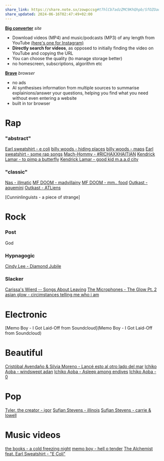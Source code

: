 ```yaml
---
share_link: https://share.note.sx/zowpccsg#t7hlCb7adzZMC9KhQhpb/SfOZOaqYCPzQjFEP9Lwyok
share_updated: 2024-06-16T02:47:49+02:00
---
```

[**Big converter**](https://bigconv.com/v254/) *site*

- Download videos (MP4) and music/podcasts (MP3) of any length from YouTube [(here's one for Instagram)](https://www.save-free.com/video-downloader/)
- **Directly search for videos**, as opposed to initially finding the video on YouTube and copying the URL
- You can choose the quality (to manage storage better)
- no homescreen, subscriptions, algorithm etc

[**Brave**](https://brave.com/) *browser*

- no ads
- AI synthesises information from multiple sources to summarise explainions/answer your questions, helping you find what you need without even entering a website
- built in tor browser


# Rap
### "abstract"

[Earl sweatshirt - e coli](https://www.youtube.com/watch?v=OD7CJV9jKnA)
[billy woods - hiding places](https://www.youtube.com/watch?v=H9kZyzlEhtM)
[billy woods - maps](https://www.youtube.com/watch?v=prX3U-h6eP0)
[Earl sweatshirt - some rap songs](https://www.youtube.com/watch?v=SrcY1UsxtIk)
[Mach-Hommy - #RICHAXXHAITIAN](https://www.youtube.com/watch?v=MbuKbY3ch8I&t=625s)
[Kendrick Lamar - to pimp a butterfly](https://www.youtube.com/watch?v=7djdvzRcXmY)
[Kendrick Lamar - good kid m.a.a.d city](https://www.youtube.com/watch?v=qyHoIvYT9f0)


### "classic"


[Nas - illmatic](https://www.youtube.com/watch?v=S5L8LEyAcL4)
[MF DOOM - madvillainy](https://www.youtube.com/watch?v=WffJfQPp7kE)
[MF DOOM - mm.. food](https://www.youtube.com/watch?v=FbpEnkDQnhk)
[Outkast - aquemini](https://www.youtube.com/watch?v=weLYi9stshY)
[Outkast - ATLiens](https://www.youtube.com/watch?v=JRCiDNfiKbc)


[Cunninlinguists - a piece of strange]

# Rock
### Post
God


### Hypnagogic

[Cindy Lee - Diamond Jubile](https://www.youtube.com/watch?v=_LJi5na897Y)
### Slacker

[Carissa's Wierd -- Songs About Leaving](https://www.youtube.com/watch?v=v4j4xk_MM3c&t=552s)
[The Microphones - The Glow Pt. 2](https://www.youtube.com/watch?v=9Sgq8l1m9W0)
[asian glow - circimstances telling me who i am](https://www.youtube.com/watch?v=w3mHAcHExCE) 
# Electronic

[Memo Boy - I Got Laid-Off from Soundcloud](Memo Boy - I Got Laid-Off from Soundcloud)


# Beautiful

[Cristóbal Avendaño & Silvia Moreno - Lancé esto al otro lado del mar](https://rateyourmusic.com/release/album/cristobal-avendano-and-silvia-moreno/lance-esto-al-otro-lado-del-mar/)
[Ichiko Aoba - windswept adan](https://www.youtube.com/watch?v=j1IqZtAlFf8)
[Ichiko Aoba - Asleep among endives](https://www.youtube.com/watch?v=9aED02XuLwo)
[Ichiko Aoba - 0](https://www.youtube.com/watch?v=cXXrcLVRrYI)

# Pop

[Tyler, the creator - igor](https://www.youtube.com/watch?v=wfGuSP7PvW4&t=54s)
[Sufjan Stevens - illinois](https://www.youtube.com/watch?v=w6wT_6uEiRk)
[Sufjan Stevens - carrie & lowell](https://www.youtube.com/watch?v=wX8vpzU_i_c)


# Music videos

[the books - a cold freezing night](https://www.youtube.com/watch?v=TqlVCKfX3hk)
[memo boy - hell o tender](https://www.youtube.com/watch?v=5_fpVycjYCA)
[The Alchemist feat. Earl Sweatshirt - "E Coli"](https://www.youtube.com/watch?v=cMaIjdfsRrs)

